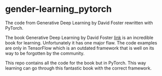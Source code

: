 # gender-learning_pytorch
The code from Generative Deep Learning by David Foster rewritten with PyTorch. 

The book Generative Deep Learning by David Foster [link](https://www.oreilly.com/library/view/generative-deep-learning/9781098134174/) is an incredible book for learning. Unfortunately it has one major flaw. The code examples are only in TensorFlow which is an outdated framework that is well on its way to be forgotten by the community. 

This repo contains all the code for the book but in PyTorch. This way learning can go through this fantastic book with the correct framework.
